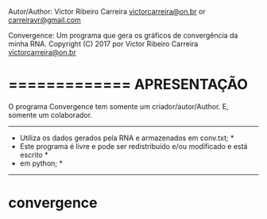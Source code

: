 Autor/Author: Victor Ribeiro Carreira <victorcarreira@on.br> or <carreiravr@gmail.com>

Convergence: Um programa que gera os gráficos de convergência da minha RNA.
Copyright (C) 2017 por Victor Ribeiro Carreira <victorcarreira@on.br>

=============
APRESENTAÇÃO
=============

O programa Convergence tem somente um criador/autor/Author. E, somente um colaborador.

**********************************************************************************
* Utiliza os dados gerados pela RNA e armazenados em conv.txt;			 *
* Este programa é livre e pode ser redistribuído e/ou modificado  e está escrito *
* em python;                                                                     *
**********************************************************************************


# convergence
